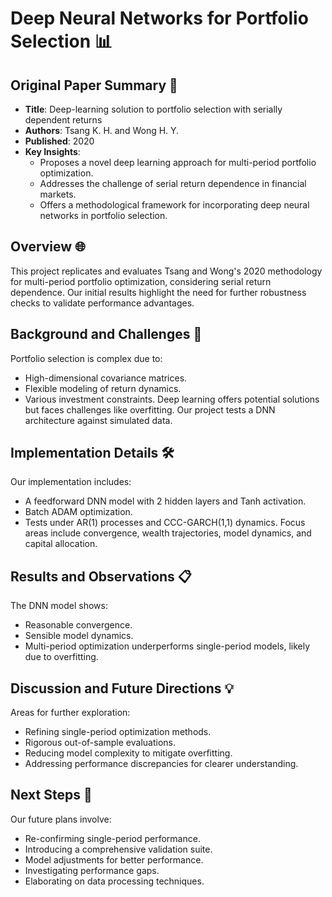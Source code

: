 # Deep Neural Networks for Portfolio Selection 📊

## Original Paper Summary 📝

* **Title**: Deep-learning solution to portfolio selection with serially dependent returns
* **Authors**: Tsang K. H. and Wong H. Y.
* **Published**: 2020
* **Key Insights**:
  - Proposes a novel deep learning approach for multi-period portfolio optimization.
  - Addresses the challenge of serial return dependence in financial markets.
  - Offers a methodological framework for incorporating deep neural networks in portfolio selection.

## Overview 🌐

This project replicates and evaluates Tsang and Wong's 2020 methodology for multi-period portfolio optimization, considering serial return dependence. Our initial results highlight the need for further robustness checks to validate performance advantages.

## Background and Challenges 🧩

Portfolio selection is complex due to:
- High-dimensional covariance matrices.
- Flexible modeling of return dynamics.
- Various investment constraints.
Deep learning offers potential solutions but faces challenges like overfitting. Our project tests a DNN architecture against simulated data.

## Implementation Details 🛠️

Our implementation includes:
- A feedforward DNN model with 2 hidden layers and Tanh activation.
- Batch ADAM optimization.
- Tests under AR(1) processes and CCC-GARCH(1,1) dynamics.
Focus areas include convergence, wealth trajectories, model dynamics, and capital allocation.

## Results and Observations 📋

The DNN model shows:
- Reasonable convergence.
- Sensible model dynamics.
- Multi-period optimization underperforms single-period models, likely due to overfitting.

## Discussion and Future Directions 💡

Areas for further exploration:
- Refining single-period optimization methods.
- Rigorous out-of-sample evaluations.
- Reducing model complexity to mitigate overfitting.
- Addressing performance discrepancies for clearer understanding.

## Next Steps 🚀

Our future plans involve:
- Re-confirming single-period performance.
- Introducing a comprehensive validation suite.
- Model adjustments for better performance.
- Investigating performance gaps.
- Elaborating on data processing techniques.
